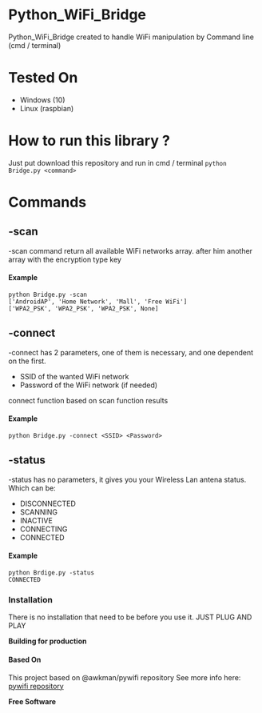 # Python_WiFi_Bridge

Python_WiFi_Bridge created to handle WiFi manipulation by Command line (cmd / terminal)
# Tested On
  - Windows (10)
  - Linux (raspbian)

# How to run this library ?

  Just put download this repository and run in cmd / terminal
  `` python Bridge.py <command> ``
# Commands

## -scan
-scan command return all available WiFi networks array. after him another array with the encryption type key

#### Example
    python Bridge.py -scan
    ['AndroidAP', 'Home Network', 'Mall', 'Free WiFi']
    ['WPA2_PSK', 'WPA2_PSK', 'WPA2_PSK', None]

## -connect
-connect has 2 parameters, one of them is necessary, and one dependent on the first.

- SSID of the wanted WiFi network
- Password of the WiFi network (if needed)

connect function based on scan function results

#### Example

    python Bridge.py -connect <SSID> <Password>
    
## -status
-status has no parameters, it gives you your Wireless Lan antena status. 
Which can be:
- DISCONNECTED
- SCANNING
- INACTIVE
- CONNECTING
- CONNECTED

#### Example
    python Brdige.py -status
    CONNECTED

### Installation
There is no installation that need to be before you use it.
JUST PLUG AND PLAY

**Building for production**

#### Based On

This project based on @awkman/pywifi repository
See more info here: [pywifi repository](https://github.com/awkman/pywifi)

**Free Software**
